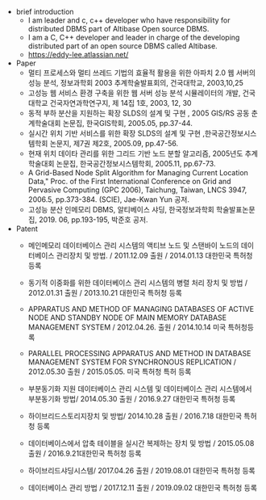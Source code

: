 - brief introduction
  - I am leader and c, c++ developer who have responsibility for distributed DBMS part of Altibase Open source DBMS.
  - I am a C, C++ developer and leader in charge of the developing distributed part of an open source DBMS called Altibase.
  - https://eddy-lee.atlassian.net/
- Paper
  - 멀티 프로세스와 멀티 쓰레드 기법의 효율적 활용을 위한 아파치 2.0 웹 서버의 성능 분석, 정보과학회 2003 추계학술발표회의, 건국대학교, 2003,10,25 
  - 고성능 웹 서비스 환경 구축을 위한 웹 서버 성능 분석 시뮬레이터의  개발, 건국대학교 건국자연과학연구지, 제 14집 1호, 2003, 12, 30
  - 동적 부하 분산을 지원하는 확장 SLDS의 설계 및 구현 , 2005 GIS/RS 공동 춘계학술대회 논문집, 한국GIS학회, 2005.05, pp.37-44.
  - 실시간 위치 기반 서비스를 위한 확장 SLDS의 설계 및 구현 ,한국공간정보시스템학회 논문지, 제7권 제2호, 2005.09, pp.47-56.
  - 현재 위치 데이타 관리를 위한 그리드 기반 노드 분할 알고리즘, 2005년도 추계학술대회 논문집, 한국공간정보시스템학회, 2005.11, pp.67-73.
  - A Grid-Based Node Split Algorithm for Managing Current Location Data," Proc. of the First International Conference on Grid and Pervasive Computing (GPC 2006), Taichung, Taiwan, LNCS 3947, 2006.5, pp.373-384. (SCIE), Jae-Kwan Yun 공저.
  - 고성능 분산 인메모리 DBMS, 알티베이스 샤딩, 한국정보과학회 학술발표논문집, 2019. 06, pp.193-195, 박준호 공저.
- Patent
  - 메인메모리 데이터베이스 관리 시스템의 액티브 노드 및 스탠바이 노드의 데이터베이스 관리장치 및 방법.  / 2011.12.09 출원 / 2014.01.13 대한민국 특허청 등록
  - 동기적 이중화를 위한 데이터베이스 관리 시스템의 병렬 처리 장치 및 방법 / 2012.01.31 출원 / 2013.10.21 대한민국 특허청 등록
  - APPARATUS AND METHOD OF MANAGING DATABASES OF ACTIVE NODE AND STANDBY NODE OF MAIN MEMORY DATABASE MANAGEMENT SYSTEM / 2012.04.26. 출원 / 2014.10.14 미국 특허청등록
  - PARALLEL PROCESSING APPARATUS AND METHOD IN DATABASE MANAGEMENT SYSTEM FOR SYNCHRONOUS REPLICATION / 2012.05.30 출원 / 2015.05.05. 미국 특허청 특허 등록
  - 부분동기화 지원 데이터베이스 관리 시스템 및 데이터베이스 관리 시스템에서 부분동기화 방법/ 2014.05.30 출원 / 2016.9.27 대한민국 특허청 등록
  - 하이브리드스토리지장치 및 방법/ 2014.10.28 출원 / 2016.7.18 대한민국 특허청 등록
  - 데이터베이스에서 압축 테이블을 실시간 복제하는 장치 및 방법 / 2015.05.08 출원 / 2016.9.21대한민국 특허청 등록
  - 하이브리드샤딩시스템/ 2017.04.26 출원 / 2019.08.01 대한민국 특허청 등록
  - 데이터베이스 관리 방법 / 2017.12.11 출원 / 2019.09.02 대한민국 특허청 등록
    ​

    <!---
    lswhh/lswhh is a ✨ special ✨ repository because its `README.md` (this file) appears on your GitHub profile.
    You can click the Preview link to take a look at your changes.
    --->
